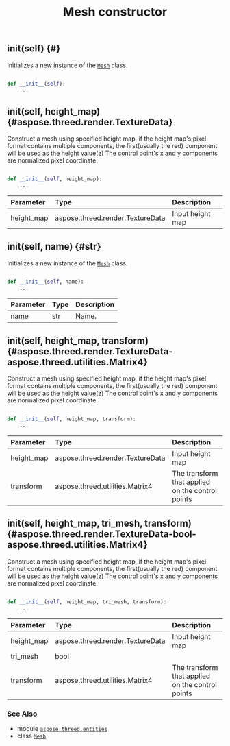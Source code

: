 ﻿---
title: Mesh constructor
second_title: Aspose.3D for Python via .NET API References
description: 
type: docs
weight: 10
url: /python-net/aspose.threed.entities/mesh/__init__/
is_root: false
---

## __init__(self) {#}

Initializes a new instance of the [`Mesh`](/3d/python-net/aspose.threed.entities/mesh) class.



```python

def __init__(self):
    ...
```




## __init__(self, height_map) {#aspose.threed.render.TextureData}

Construct a mesh using specified height map, 
if the height map's pixel format contains multiple components, the first(usually the red) component will be used as the height value(z)
The control point's x and y components are normalized pixel coordinate.



```python

def __init__(self, height_map):
    ...
```


| Parameter | Type | Description |
| :- | :- | :- |
| height_map | aspose.threed.render.TextureData | Input height map |


## __init__(self, name) {#str}

Initializes a new instance of the [`Mesh`](/3d/python-net/aspose.threed.entities/mesh) class.



```python

def __init__(self, name):
    ...
```


| Parameter | Type | Description |
| :- | :- | :- |
| name | str | Name. |


## __init__(self, height_map, transform) {#aspose.threed.render.TextureData-aspose.threed.utilities.Matrix4}

Construct a mesh using specified height map, 
if the height map's pixel format contains multiple components, the first(usually the red) component will be used as the height value(z)
The control point's x and y components are normalized pixel coordinate.



```python

def __init__(self, height_map, transform):
    ...
```


| Parameter | Type | Description |
| :- | :- | :- |
| height_map | aspose.threed.render.TextureData | Input height map |
| transform | aspose.threed.utilities.Matrix4 | The transform that applied on the control points |


## __init__(self, height_map, tri_mesh, transform) {#aspose.threed.render.TextureData-bool-aspose.threed.utilities.Matrix4}

Construct a mesh using specified height map, 
if the height map's pixel format contains multiple components, the first(usually the red) component will be used as the height value(z)
The control point's x and y components are normalized pixel coordinate.



```python

def __init__(self, height_map, tri_mesh, transform):
    ...
```


| Parameter | Type | Description |
| :- | :- | :- |
| height_map | aspose.threed.render.TextureData | Input height map |
| tri_mesh | bool |  |
| transform | aspose.threed.utilities.Matrix4 | The transform that applied on the control points |



### See Also
* module [`aspose.threed.entities`](../../)
* class [`Mesh`](/3d/python-net/aspose.threed.entities/mesh)
